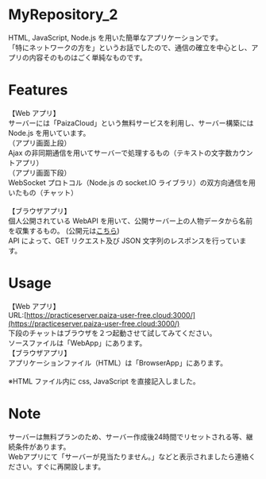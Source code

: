 # MyRepository_2

HTML, JavaScript, Node.js を用いた簡単なアプリケーションです。<br>
「特にネットワークの方を」というお話でしたので、通信の確立を中心とし、アプリの内容そのものはごく単純なものです。

# Features

【Web アプリ】<br>
サーバーには「PaizaCloud」という無料サービスを利用し、サーバー構築には Node.js を用いています。<br>
（アプリ画面上段）<br>
Ajax の非同期通信を用いてサーバーで処理するもの（テキストの文字数カウントアプリ）<br>
（アプリ画面下段）<br>
WebSocket プロトコル（Node.js の socket.IO ライブラリ）の双方向通信を用いたもの（チャット）
<br><br>
【ブラウザアプリ】<br>
個人公開されている WebAPI を用いて、公開サーバー上の人物データから名前を収集するもの。
(公開元は[こちら](https://www.umayadia.com/Note/Note028WebAPISample.htm))<br>
API によって、GET リクエスト及び JSON 文字列のレスポンスを行っています。

# Usage

【Web アプリ】<br>
URL:[https://practiceserver.paiza-user-free.cloud:3000/](https://practiceserver.paiza-user-free.cloud:3000/)<br>
下段のチャットはブラウザを２つ起動させて試してみてください。<br>
ソースファイルは「WebApp」にあります。<br>
【ブラウザアプリ】<br>
アプリケーションファイル（HTML）は「BrowserApp」にあります。
<br><br>
※HTML ファイル内に css, JavaScript を直接記入しました。

# Note

サーバーは無料プランのため、サーバー作成後24時間でリセットされる等、継続条件があります。<br>
Webアプリにて「サーバーが見当たりません。」などと表示されましたら連絡ください。すぐに再開設します。
